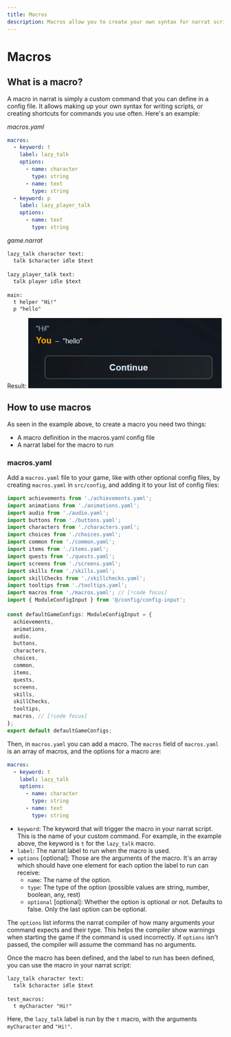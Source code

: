 ```yaml
---
title: Macros
description: Macros allow you to create your own syntax for narrat scripts. It's useful for creating custom commands, or shortcut commands of your choice.
---
```


# Macros

## What is a macro?

A macro in narrat is simply a custom command that you can define in a config file. It allows making up your own syntax for writing scripts, or creating shortcuts for commands you use often. Here's an example:

_macros.yaml_

```yaml
macros:
  - keyword: t
    label: lazy_talk
    options:
      - name: character
        type: string
      - name: text
        type: string
  - keyword: p
    label: lazy_player_talk
    options:
      - name: text
        type: string
```

_game.narrat_

```narrat
lazy_talk character text:
  talk $character idle $text

lazy_player_talk text:
  talk player idle $text

main:
  t helper "Hi!"
  p "hello"
```

Result: ![Macros screenshot](./macros.png)

## How to use macros

As seen in the example above, to create a macro you need two things:

- A macro definition in the macros.yaml config file
- A narrat label for the macro to run

### macros.yaml

Add a `macros.yaml` file to your game, like with other optional config files, by creating `macros.yaml` in `src/config`, and adding it to your list of config files:

```ts
import achievements from './achievements.yaml';
import animations from './animations.yaml';
import audio from './audio.yaml';
import buttons from './buttons.yaml';
import characters from './characters.yaml';
import choices from './choices.yaml';
import common from './common.yaml';
import items from './items.yaml';
import quests from './quests.yaml';
import screens from './screens.yaml';
import skills from './skills.yaml';
import skillChecks from './skillchecks.yaml';
import tooltips from './tooltips.yaml';
import macros from './macros.yaml'; // [!code focus]
import { ModuleConfigInput } from '@/config/config-input';

const defaultGameConfigs: ModuleConfigInput = {
  achievements,
  animations,
  audio,
  buttons,
  characters,
  choices,
  common,
  items,
  quests,
  screens,
  skills,
  skillChecks,
  tooltips,
  macros, // [!code focus]
};
export default defaultGameConfigs;
```

Then, in `macros.yaml` you can add a macro. The `macros` field of `macros.yaml` is an array of macros, and the options for a macro are:

```yaml
macros:
  - keyword: t
    label: lazy_talk
    options:
      - name: character
        type: string
      - name: text
        type: string
```

- `keyword`: The keyword that will trigger the macro in your narrat script. This is the name of your custom command. For example, in the example above, the keyword is `t` for the `lazy_talk` macro.
- `label`: The narrat label to run when the macro is used.
- `options` [optional]: Those are the arguments of the macro. It's an array which should have one element for each option the label to run can receive:
  - `name`: The name of the option.
  - `type`: The type of the option (possible values are string, number, boolean, any, rest)
  - `optional` [optional]: Whether the option is optional or not. Defaults to false. Only the last option can be optional.

The `options` list informs the narrat compiler of how many arguments your command expects and their type. This helps the compiler show warnings when starting the game if the command is used incorrectly. If `options` isn't passed, the compiler will assume the command has no arguments.

Once the macro has been defined, and the label to run has been defined, you can use the macro in your narrat script:

```narrat
lazy_talk character text:
  talk $character idle $text

test_macros:
  t myCharacter "Hi!"
```

Here, the `lazy_talk` label is run by the `t` macro, with the arguments `myCharacter` and `"Hi!"`.
